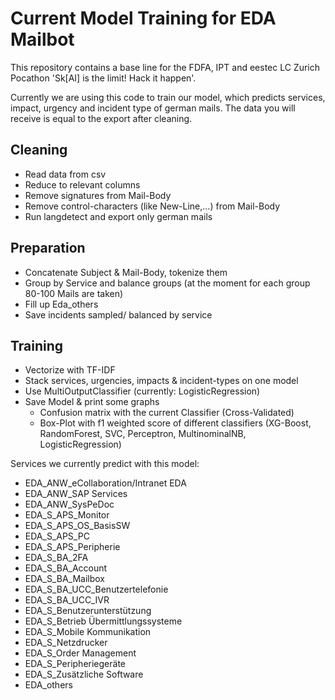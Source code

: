 # Current Model Training for EDA Mailbot
This repository contains a base line for the FDFA, IPT and eestec LC Zurich Pocathon 'Sk[AI] is the limit! Hack it happen'. 

Currently we are using this code to train our model, which predicts services, impact, urgency and incident type of german mails.
The data you will receive is equal to the export after cleaning.

## Cleaning
- Read data from csv
- Reduce to relevant columns
- Remove signatures from Mail-Body
- Remove control-characters (like New-Line,…) from Mail-Body
- Run langdetect and export only german mails

## Preparation
- Concatenate Subject & Mail-Body, tokenize them 
- Group by Service and balance groups (at the moment for each group 80-100 Mails are taken)
- Fill up Eda_others 
- Save incidents sampled/ balanced by service

## Training

- Vectorize with TF-IDF
- Stack services, urgencies, impacts & incident-types on one model
- Use MultiOutputClassifier (currently: LogisticRegression)
- Save Model & print some graphs 
  - Confusion matrix with the current Classifier (Cross-Validated)
  - Box-Plot with f1 weighted score of different classifiers (XG-Boost, RandomForest, SVC, Perceptron, MultinominalNB, LogisticRegression)


Services we currently predict with this model:
- EDA_ANW_eCollaboration/Intranet EDA
- EDA_ANW_SAP Services
- EDA_ANW_SysPeDoc
- EDA_S_APS_Monitor
- EDA_S_APS_OS_BasisSW
- EDA_S_APS_PC
- EDA_S_APS_Peripherie
- EDA_S_BA_2FA
- EDA_S_BA_Account
- EDA_S_BA_Mailbox
- EDA_S_BA_UCC_Benutzertelefonie
- EDA_S_BA_UCC_IVR
- EDA_S_Benutzerunterstützung
- EDA_S_Betrieb Übermittlungssysteme
- EDA_S_Mobile Kommunikation
- EDA_S_Netzdrucker
- EDA_S_Order Management
- EDA_S_Peripheriegeräte
- EDA_S_Zusätzliche Software
- EDA_others

